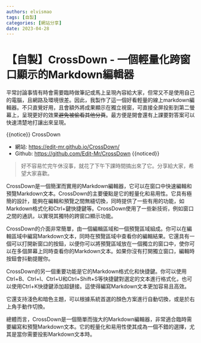 ```yaml
---
authors: elvismao
tags: [自製]
categories: [網站分享]
date: 2023-04-28
---
```


# 【自製】CrossDown - 一個輕量化跨窗口顯示的Markdown編輯器

平常討論事情有時會需要臨時做筆記或馬上呈現內容給大家，但常又不是使用自己的電腦，且網路及環境很差。因此，我製作了這一個好看輕量的線上markdown編輯器。不只直覺好用，且會額外將成果顯示在獨立視窗，可直接全屏投影到第二螢幕上，呈現更好的效果~~避免被偷看其他分頁~~。最方便是開會還有上課要對答案可以快速清楚地打讓出來呈現。

{{notice}}
CrossDown

-   網站: <https://edit-mr.github.io/CrossDown/>
-   Github: <https://github.com/Edit-Mr/CrossDown>
    {{noticed}}

> 好不容易忙完午休沒事，就花了下午下課時間搞出來了它。分享給大家，希望大家喜歡。

CrossDown是一個簡潔而實用的Markdown編輯器，它可以在窗口中快速編輯和預覽Markdown文本。CrossDown的主要優點是它的輕量化和易用性。它具有極簡的設計，能夠在編輯和預覽之間無縫切換，同時提供了一些有用的功能，如Markdown格式化和Ctrl+鍵快捷鍵等。CrossDown使用了一些新技術，例如窗口之間的通訊，以實現其獨特的跨窗口顯示功能。

CrossDown的介面非常簡單，由一個編輯區域和一個預覽區域組成。你可以在編輯區域中編寫Markdown文本，同時在預覽區域中查看你的編輯結果。它還具有一個可以打開新窗口的按鈕，以便你可以將預覽區域放在一個獨立的窗口中，使你可以在多個屏幕上同時查看你的Markdown文本。如果你沒有打開獨立窗口，編輯時按鈕會抖動提醒你。

CrossDown的另一個重要功能是它的Markdown格式化和快捷鍵。你可以使用Ctrl+B、Ctrl+I、Ctrl+U和Ctrl+Shift+S等快捷鍵對選定的文本進行格式化，也可以使用Ctrl+K快捷鍵添加超鏈接。這使得編寫Markdown文本更加容易且高效。

它還支持淺色和暗色主題，可以根據系統首選的顏色方案進行自動切換，或是於右上角手動作切換。

總體而言，CrossDown是一個簡單而強大的Markdown編輯器，非常適合臨時需要編寫和預覽Markdown文本。它的輕量化和易用性使其成為一個不錯的選擇，尤其是當你需要投影Markdown文本時。
